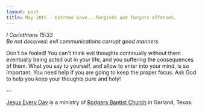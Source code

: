 ```yaml
---
layout: post
title: May 28th - Extreme Love...forgives and forgets offenses.
---
```


_I Corinthians 15:33  
Be not deceived: evil communications corrupt good manners._

Don't be fooled! You can't think evil thoughts continually without
them eventually being acted out in your life, and you suffering the
consequences of them. What you say to yourself, and allow to enter
into your mind, is so important. You need help if you are going to
keep the proper focus. Ask God to help you keep your thoughts pure
and holy!

 --

<a href=http://jesuseveryday.net>Jesus Every Day</a> is a ministry of <a href=http://rodgersbaptist.net>Rodgers Baptist Church</a> in Garland, Texas.
